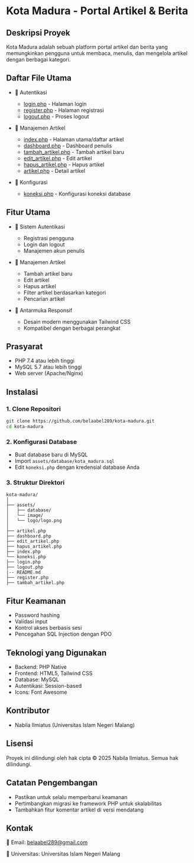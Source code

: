 # Kota Madura - Portal Artikel & Berita

## Deskripsi Proyek
Kota Madura adalah sebuah platform portal artikel dan berita yang memungkinkan pengguna untuk membaca, menulis, dan mengelola artikel dengan berbagai kategori.

## Daftar File Utama
- 🔐 Autentikasi
  - [login.php](login.php) - Halaman login
  - [register.php](register.php) - Halaman registrasi
  - [logout.php](logout.php) - Proses logout

- 📝 Manajemen Artikel
  - [index.php](index.php) - Halaman utama/daftar artikel
  - [dashboard.php](dashboard.php) - Dashboard penulis
  - [tambah_artikel.php](tambah_artikel.php) - Tambah artikel baru
  - [edit_artikel.php](edit_artikel.php) - Edit artikel
  - [hapus_artikel.php](hapus_artikel.php) - Hapus artikel
  - [artikel.php](artikel.php) - Detail artikel

- 🔗 Konfigurasi
  - [koneksi.php](koneksi.php) - Konfigurasi koneksi database

## Fitur Utama
- 🔐 Sistem Autentikasi
  - Registrasi pengguna
  - Login dan logout
  - Manajemen akun penulis

- 📝 Manajemen Artikel
  - Tambah artikel baru
  - Edit artikel
  - Hapus artikel
  - Filter artikel berdasarkan kategori
  - Pencarian artikel

- 🌈 Antarmuka Responsif
  - Desain modern menggunakan Tailwind CSS
  - Kompatibel dengan berbagai perangkat

## Prasyarat
- PHP 7.4 atau lebih tinggi
- MySQL 5.7 atau lebih tinggi
- Web server (Apache/Nginx)

## Instalasi

### 1. Clone Repositori
```bash
git clone https://github.com/belaabel289/kota-madura.git
cd kota-madura
```

### 2. Konfigurasi Database
- Buat database baru di MySQL
- Import `assets/database/kota_madura.sql`
- Edit `koneksi.php` dengan kredensial database Anda

### 3. Struktur Direktori
```
kota-madura/
│
├── assets/
│   ├── database/
│   └── image/
│   └── logo/logo.png
│
├── artikel.php
├── dashboard.php
├── edit_artikel.php
├── hapus_artikel.php
├── index.php
└── koneksi.php
├── login.php
├── logout.php
|-- README.md
├── register.php
├── tambah_artikel.php
```

## Fitur Keamanan
- Password hashing
- Validasi input
- Kontrol akses berbasis sesi
- Pencegahan SQL Injection dengan PDO

## Teknologi yang Digunakan
- Backend: PHP Native
- Frontend: HTML5, Tailwind CSS
- Database: MySQL
- Autentikasi: Session-based
- Icons: Font Awesome

## Kontributor
- Nabila Ilmiatus (Universitas Islam Negeri Malang)

## Lisensi
Proyek ini dilindungi oleh hak cipta © 2025 Nabila Ilmiatus. Semua hak dilindungi.

## Catatan Pengembangan
- Pastikan untuk selalu memperbarui keamanan
- Pertimbangkan migrasi ke framework PHP untuk skalabilitas
- Tambahkan fitur komentar artikel di versi mendatang

## Kontak

📧 Email: belaabel289@gmail.com

🏫 Universitas: Universitas Islam Negeri Malang